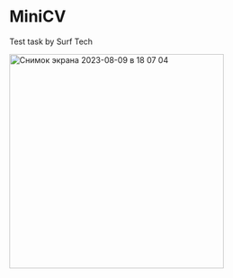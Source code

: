 # MiniCV
Test task by Surf Tech

<img width="381" alt="Снимок экрана 2023-08-09 в 18 07 04" src="https://github.com/ruslan-shigapov/MiniCV/assets/104629658/3cf5b15a-48d0-4e5e-ae88-0cbb1a17ff52">
